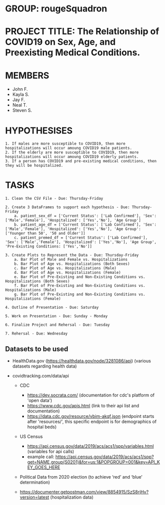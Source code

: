 # GROUP: rougeSquadron
# PROJECT TITLE: The Relationship of COVID19 on Sex, Age, and Preexisting Medical Conditions. 

# MEMBERS
* John F.
* Kayla S.
* Jay F.
* Neal T.
* Steven S.

# HYPOTHESISES
    1. If males are more susceptible to COVID19, then more hospitalizations will occur amoung COVID19 male patients.
    2. If the elderly are more susceptible to COVID19, then more hospitalizations will occur amoung COVID19 elderly patients.
    3. If a person has COVID19 and pre-existing medical conditions, then they will be hospitalized. 

# TASKS
    1. Clean the CSV File - Due: Thursday-Friday

    2. Create 3 DataFrames to support each hypothesis - Due: Thursday-Friday
        a. patient_sex_df = ['Current Status': ['Lab Confirmed'], 'Sex': ['Male','Female'], 'Hospitalized': ['Yes','No'], 'Age Group']
        b. patient_age_df = ['Current Status': ['Lab Confirmed'], 'Sex': ['Male','Female'], 'Hospitalized': ['Yes','No'], 'Age Group': ['Younger than 50', '50 and Older']]
        c. patient_premed_df = ['Current Status': ['Lab Confirmed'], 'Sex': ['Male','Female'], 'Hospitalized': ['Yes','No'], 'Age Group', 'Pre-Existing Conditions: ['Yes','No']]

    3. Create Plots to Represent the Data - Due: Thursday-Friday
        a. Bar Plot of Male and Female vs. Hospitalizations
        b. Bar Plot of Age vs. Hospitalizations (Both Sexes)
        c. Bar Plot of Age vs. Hospitalizations (Male)
        d. Bar Plot of Age vs. Hospitalizations (Female)
        e. Bar Plot of Pre-Existing and Non-Existing Conditions vs. Hospitalizations (Both Sexes)
        f. Bar Plot of Pre-Existing and Non-Existing Conditions vs. Hospitalizations (Male)
        g. Bar Plot of Pre-Existing and Non-Existing Conditions vs. Hospitalizations (Female)

    4. Outline of Presentation - Due: Saturday

    5. Work on Presentation - Due: Sunday - Monday

    6. Finalize Project and Rehersal - Due: Tuesday

    7. Rehersal - Due: Wednesday

## Datasets to be used
* HealthData.gov (https://healthdata.gov/node/3281086/api) (various datasets regarding health data)
* covidtracking.com/data/api

    * CDC

        * https://dev.socrata.com/ (documentation for cdc's platform of 'open data')
        * https://www.cdc.gov/apis.html (link to their api list and documentation)
        * https://data.cdc.gov/resource/vbim-akqf.json (endpoint starts after 'resources/', this specific endpoint is for demographics of hospital beds)
    * US Census
        * https://api.census.gov/data/2019/acs/acs1/spp/variables.html (variables for api calls)
        * example call: https://api.census.gov/data/2019/acs/acs1/spp?get=NAME,group(S0201)&for=us:1&POPGROUP=001&key=API_KEY_GOES_HERE
        
    * Political Data from 2020 election (to achieve ‘red’ and ‘blue’ determination)
    * https://documenter.getpostman.com/view/8854915/SzS8rjHv?version=latest (hospitalization data)
